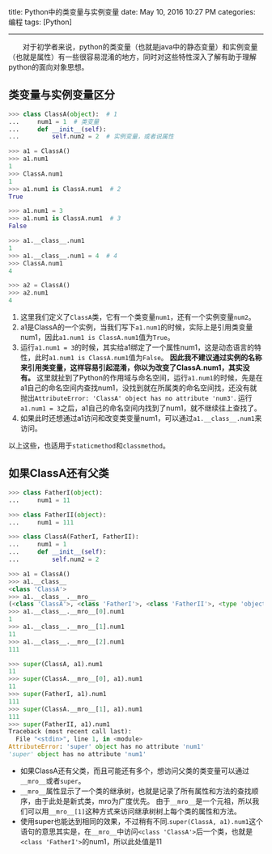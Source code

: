title: Python中的类变量与实例变量
date: May 10, 2016 10:27 PM
categories: 编程
tags: [Python]


----

　　对于初学者来说，python的类变量（也就是java中的静态变量）和实例变量（也就是属性）有一些很容易混淆的地方，同时对这些特性深入了解有助于理解python的面向对象思想。

## 类变量与实例变量区分
```python
>>> class ClassA(object):  # 1
...     num1 = 1  # 类变量
...     def __init__(self):
...         self.num2 = 2  # 实例变量，或者说属性

>>> a1 = ClassA()
>>> a1.num1
1
>>> ClassA.num1
1
>>> a1.num1 is ClassA.num1  # 2
True

>>> a1.num1 = 3
>>> a1.num1 is ClassA.num1  # 3
False

>>> a1.__class__.num1
1
>>> a1.__class__.num1 = 4  # 4
>>> ClassA.num1
4

>>> a2 = ClassA()
>>> a2.num1
4
```

1. 这里我们定义了`ClassA`类，它有一个类变量`num1`，还有一个实例变量`num2`。  
2. a1是ClassA的一个实例，当我们写下`a1.num1`的时候，实际上是引用类变量num1，因此`a1.num1 is ClassA.num1`值为`True`。  
3. 运行`a1.num1 = 3`的时候，其实给a1绑定了一个属性num1，这是动态语言的特性，此时`a1.num1 is ClassA.num1`值为`False`。
**因此我不建议通过实例的名称来引用类变量，这样容易引起混淆，你以为改变了ClassA.num1，其实没有。**
这里就扯到了Python的作用域与命名空间，运行`a1.num1`的时候，先是在a1自己的命名空间内查找num1，没找到就在所属类的命名空间找，还没有就抛出`AttributeError: 'ClassA' object has no attribute 'num3'`.
运行`a1.num1 = 3`之后，a1自己的命名空间内找到了num1，就不继续往上查找了。
4. 如果此时还想通过a1访问和改变类变量num1，可以通过`a1.__class__.num1`来访问。


以上这些，也适用于`staticmethod`和`classmethod`。


## 如果ClassA还有父类
<!--more-->

```python
>>> class FatherI(object):
...     num1 = 11

>>> class FatherII(object):
...     num1 = 111

>>> class ClassA(FatherI, FatherII):
...     num1 = 1
...     def __init__(self):
...         self.num2 = 2

>>> a1 = ClassA()
>>> a1.__class__
<class 'ClassA'>
>>> a1.__class__.__mro__
(<class 'ClassA'>, <class 'FatherI'>, <class 'FatherII'>, <type 'object'>)
>>> a1.__class__.__mro__[0].num1
1
>>> a1.__class__.__mro__[1].num1
11
>>> a1.__class__.__mro__[2].num1
111

>>> super(ClassA, a1).num1
11
>>> super(ClassA.__mro__[0], a1).num1
11
>>> super(FatherI, a1).num1
111
>>> super(ClassA.__mro__[1], a1).num1
111
>>> super(FatherII, a1).num1
Traceback (most recent call last):
  File "<stdin>", line 1, in <module>
AttributeError: 'super' object has no attribute 'num1'
'super' object has no attribute 'num1'
```

- 如果ClassA还有父类，而且可能还有多个，想访问父类的类变量可以通过`__mro__`或者`super`。
- `__mro__`属性显示了一个类的继承树，也就是记录了所有属性和方法的查找顺序，由于此处是新式类，mro为广度优先。
由于`__mro__`是一个元祖，所以我们可以用`__mro__[1]`这种方式来访问继承树树上每个类的属性和方法。
- 使用super也能达到相同的效果，不过稍有不同.`super(ClassA, a1).num1`这个语句的意思其实是，在`__mro__`中访问`<class 'ClassA'>`后一个类，也就是`<class 'FatherI'>`的num1，所以此处值是11
